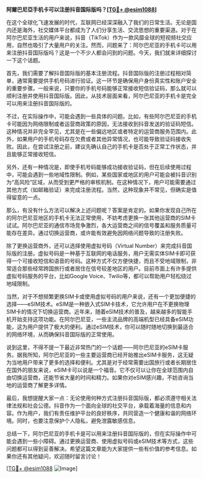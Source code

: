 **阿爾巴尼亞手机卡可以注册抖音国际版吗？[[TG💪+ @esim1088](https://t.me/s/esim1088)]**

在这个全球化飞速发展的时代，互联网已经深深融入了我们的日常生活。无论是国内还是海外，社交媒体平台都成为了人们分享生活、交流思想的重要渠道。对于在阿尔巴尼亚生活的用户来说，抖音（TikTok）作为一款风靡全球的短视频社交应用，自然也吸引了大量用户的关注。然而，问题来了：阿尔巴尼亚的手机卡可以用来注册抖音国际版吗？这是一个不少人都会问到的问题。今天，我们就来详细探讨一下这个话题。

首先，我们需要了解抖音国际版的基本注册流程。抖音国际版的注册过程相对简单，通常需要提供手机号码进行验证。这一环节是确保用户身份真实性和账户安全的重要步骤。一般来说，只要你的手机号码能够正常接收短信验证码，那么就可以顺利注册并使用抖音国际版。因此，从技术层面来看，阿尔巴尼亚的手机卡是完全可以用来注册抖音国际版的。

不过，在实际操作中，可能会遇到一些具体的问题。比如，有些阿尔巴尼亚的手机卡可能因为网络限制或者运营商政策的原因，无法接收到抖音发送的验证码短信。这种情况并非完全罕见，尤其是在一些偏远地区或者特定的运营商服务范围内。此外，如果用户的手机号码存在欠费或者其他异常情况，也可能导致验证码接收失败。因此，在尝试注册之前，建议先确认自己的手机卡是否处于正常工作状态，并且能够正常接收短信。

另外，还有一种情况是，即使手机号码能够成功接收验证码，但在后续使用过程中，可能会遇到一些地域性限制。例如，某些国家或地区的用户可能会被抖音识别为“高风险”区域，从而受到更严格的审核机制。在这种情况下，用户可能需要通过其他方式（如邮箱验证）来完成注册流程。当然，这种现象并不常见，但确实是值得留意的一点。

那么，有没有什么方法可以解决上述问题呢？答案是肯定的。如果你发现自己所在的阿尔巴尼亚地区的手机卡无法正常使用，不妨考虑更换一张其他运营商的SIM卡试试。阿尔巴尼亚的通信市场竞争激烈，各大运营商之间的信号覆盖和服务质量可能存在差异。通过切换运营商，或许能有效避免因网络问题导致的注册失败。

除了更换运营商外，还可以选择使用虚拟号码（Virtual Number）来完成抖音国际版的注册。虚拟号码是一种基于互联网的电话服务，用户无需实体SIM卡即可获得一个可接收短信和语音的号码。这种方式不仅方便快捷，而且不受地域限制，非常适合那些经常跨国旅行或者居住在信号较差地区的用户。目前市面上有许多提供虚拟号码服务的平台，比如Google Voice、Twilio等，都可以帮助用户轻松绕过地域限制。

当然，对于不想频繁更换SIM卡或使用虚拟号码的用户来说，还有一个更加便捷的选择——eSIM技术。eSIM是一种嵌入式SIM卡技术，它允许用户在不更换物理SIM卡的情况下切换运营商。近年来，随着eSIM技术的普及，越来越多的智能手机开始支持这项功能。在阿尔巴尼亚，一些主流品牌的高端机型已经具备eSIM功能，这为用户提供了极大的便利。通过eSIM技术，你可以随时随地切换到最适合的网络环境，从而确保抖音国际版的正常使用。

说到这里，不得不提一下最近非常热门的一个话题——阿尔巴尼亚的eSIM卡服务。据我所知，阿尔巴尼亚的一些主要运营商已经开始推出eSIM卡服务，这无疑为当地用户带来了更多的选择和便利。尤其是对于经常需要出国旅行或者长期居住在国外的朋友来说，eSIM卡可以说是一个福音。它不仅可以让你在全球范围内自由切换运营商，还能节省大量的时间和精力。如果你对eSIM感兴趣，不妨咨询当地的运营商了解更多详情。

最后，我想提醒大家一点：无论使用何种方式注册抖音国际版，都必须遵守相关法律法规和社会公德。抖音作为一个面向全球的社交平台，承载着海量的信息和内容。作为用户，我们有责任维护平台的良好秩序，共同营造一个健康和谐的网络环境。同时，也要注意保护个人隐私，避免泄露敏感信息。

总结一下，阿尔巴尼亚的手机卡是可以用来注册抖音国际版的，但在实际操作中可能会遇到一些小障碍。通过更换运营商、使用虚拟号码或eSIM技术等方式，这些问题都可以得到妥善解决。希望这篇文章能为大家提供一些有价值的参考信息。如果你还有其他疑问，欢迎随时留言讨论！

[[TG💪+ @esim1088](https://t.me/s/esim1088) ![Image](https://i.postimg.cc/4NQfJmqS/Snipaste-2025-05-13-00-14-12.png)]